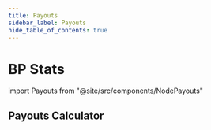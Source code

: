 ```yaml
---
title: Payouts
sidebar_label: Payouts
hide_table_of_contents: true
---
```


# BP Stats

import Payouts from "@site/src/components/NodePayouts"

## Payouts Calculator
<Payouts apiUrl="" isRelative="true">
</Payouts>


